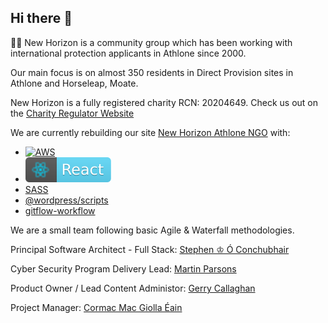 ## Hi there 👋

🙋‍♀️ New Horizon is a community group which has been working with international protection applicants in Athlone since 2000. 

Our main focus is on almost 350 residents in Direct Provision sites in Athlone and Horseleap, Moate. 

New Horizon is a fully registered charity RCN: 20204649. Check us out on the [Charity Regulator Website](https://www.charitiesregulator.ie/en/information-for-the-public/search-the-register-of-charities/charity-detail?srchstr=new%20horizon%20athlone&regid=20204649)

We are currently rebuilding our site [New Horizon Athlone NGO](http://newhorizonathlone.ngo) with:
- <a href="https://aws.amazon.com/"><img alt="AWS" width="40" height="22" src="https://upload.wikimedia.org/wikipedia/commons/thumb/5/5c/AWS_Simple_Icons_AWS_Cloud.svg/1024px-AWS_Simple_Icons_AWS_Cloud.svg.png" /></a> 
- <a href="https://reactjs.org/"><img alt="React" src="https://raw.githubusercontent.com/aleen42/badges/master/src/react.svg" /></a> 
- [SASS](https://sass-lang.com/)
- [@wordpress/scripts](https://www.npmjs.com/package/@wordpress/scripts)
- [gitflow-workflow](https://www.atlassian.com/git/tutorials/comparing-workflows/gitflow-workflow)

We are a small team following basic Agile & Waterfall methodologies.

Principal Software Architect - Full Stack: [Stephen ♔ Ó Conchubhair](https://github.com/theWhiteFox)

Cyber Security Program Delivery Lead: [Martin Parsons](https://github.com/martydotcom)

Product Owner / Lead Content Administor: [Gerry Callaghan](https://newhorizonathlone.org/members/gerry/)

Project Manager: [Cormac Mac Giolla Éain](https://github.com/orgs/NewHorizonAthlone/people/crowmack)
